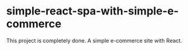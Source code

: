 # simple-react-spa-with-simple-e-commerce

This project is completely done. A simple e-commerce site with React.
